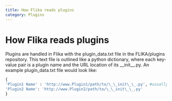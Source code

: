 ```yaml
---
title: How Flika reads plugins
category: Plugins
---
```

# How Flika reads plugins
Plugins are handled in Flika with the plugin_data.txt file in the FLIKA/plugins repository. This text file is outlined like a python dictionary, where each key-value pair is a plugin name and the URL location of its \_\_init\_\_.py.  An example plugin_data.txt file would look like:


```python
{
'Plugin1 Name' : 'http://www.Plugin1/path/to/\_\_init\_\_.py', #usually a raw github url
'Plugin2 Name': 'http://www.Plugin2/path/to/\_\_init\_\_.py'
}
```
